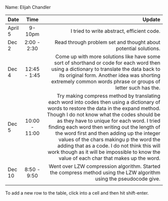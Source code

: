 Name: Elijah Chandler

| Date    |     Time      |                                                                                                                                                                                                                                                                                                                                                                                                                                                                                                                          Update |
|:--------|:-------------:|--------------------------------------------------------------------------------------------------------------------------------------------------------------------------------------------------------------------------------------------------------------------------------------------------------------------------------------------------------------------------------------------------------------------------------------------------------------------------------------------------------------------------------:|
| April 5 |    9-10pm     |                                                                                                                                                                                                                                                                                                                                                                                                                                                                                      I tried to write abstract, efficient code. |
| Dec 2   |  2:00 - 2:30  |                                                                                                                                                                                                                                                                                                                                                                                                                                                                 Read through problem set and thought about potential solutions. |
| Dec 4   | 12:45 - 1:45  |                                                                                                                                                                                                                                                                           Come up with more solutions like have some sort of shorthand or code for each word then using a dictionary to translate the data back to its original form. Another idea was shorting extremely common words phrase or groups of letter such has the. |
| Dec 5   | 10:00 - 11:00 |     Try making compress method by translating each word into codes then using a dictionary of words to restore the data in the expand method. Though I do not know what the codes should be as they have to unique for each word. I tried finding each word then writing out the length of the word first and then adding up the integer values of the chars makingu p the word the adding that as a code. I do not think this will work though as it will be impossible to know the value of each char that makes up the word. |
| Dec 10  |  8:50 - 9:50  |                                                                                                                                                                                                                                                                                                                                                                                                             Went over LZW compression algorithm. Started the compress method using the LZW algorithm using the pseudocode give. |
|         |               |                                                                                                                                                                                                                                                                                                                                                                                                                                                                                                                                 |


To add a new row to the table, click into a cell and then hit shift-enter.
